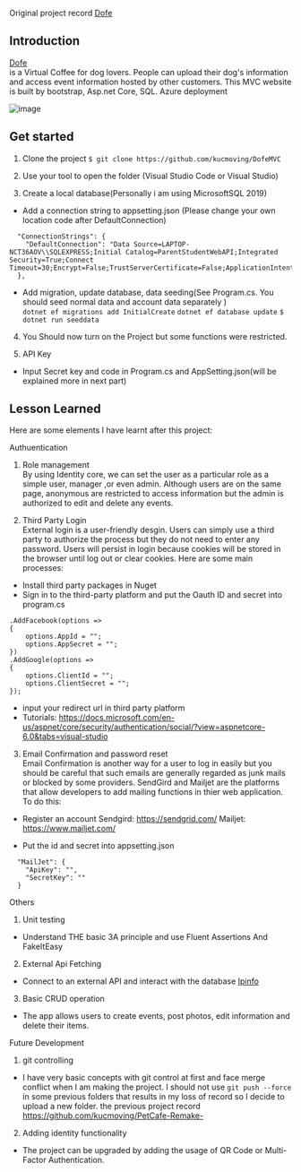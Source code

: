 Original project record
[Dofe](https://github.com/kucmoving/PetCafe-Remake-)

<h2>Introduction</h2> 

[Dofe](https://uk-south-free.azurewebsites.net/)<br> is a Virtual Coffee for dog lovers. People can upload their dog's information and access event information hosted by other customers.
This MVC website is built by bootstrap, Asp.net Core, SQL. Azure deployment

![image](https://user-images.githubusercontent.com/92262463/179393161-d3ca1d1c-9a5a-403c-aa40-fc8aea4cf34f.png)

<h2>Get started</h2>

1. Clone the project
```$ git clone https://github.com/kucmoving/DofeMVC```

2. Use your tool to open the folder (Visual Studio Code or Visual Studio)

3. Create a local database(Personally i am using MicrosoftSQL 2019)
* Add a connection string to appsetting.json (Please change your own location code after DefaultConnection)<br>
```{
  "ConnectionStrings": {
    "DefaultConnection": "Data Source=LAPTOP-NCT36AOV\\SQLEXPRESS;Initial Catalog=ParentStudentWebAPI;Integrated Security=True;Connect Timeout=30;Encrypt=False;TrustServerCertificate=False;ApplicationIntent=ReadWrite;MultiSubnetFailover=False"
  },
```
* Add migration, update database, data seeding(See Program.cs. You should seed normal data and account data separately )<br>
```dotnet ef migrations add InitialCreate```
```dotnet ef database update```
```$ dotnet run seeddata```<br>

4. You Should now turn on the Project but some functions were restricted.

5. API Key
* Input Secret key and code in Program.cs and AppSetting.json(will be explained more in next part)


<h2>Lesson Learned</h2>

Here are some elements I have learnt after this project:<br>

Authuentication
1. Role management<br>
By using Identity core, we can set the user as a particular role as a simple user, manager ,or even admin. Although users are on the same page, anonymous 
are restricted to access information but the admin is authorized to edit and delete any events.

2. Third Party Login<br>
External login is a user-friendly desgin. Users can simply use a third party to authorize the process but they do not need to enter any password.
Users will persist in login because cookies will be stored in the browser until log out or clear cookies. Here are some main processes:

* Install third party packages in Nuget 
* Sign in to the third-party platform and put the Oauth ID and secret into program.cs
```builder.Services.AddAuthentication()
.AddFacebook(options =>
{
    options.AppId = "";
    options.AppSecret = "";
})
.AddGoogle(options =>
{
    options.ClientId = "";
    options.ClientSecret = "";
});
```
* input your redirect url in third party platform 
* Tutorials: https://docs.microsoft.com/en-us/aspnet/core/security/authentication/social/?view=aspnetcore-6.0&tabs=visual-studio

3. Email Confirmation and password reset<br>
Email Confirmation is another way for a user to log in easily but you should be careful that such emails are generally regarded as junk mails or blocked by some providers.
SendGird and Mailjet are the platforms that allow developers to add mailing functions in thier web application. To do this:

* Register an account
Sendgird: https://sendgrid.com/
Mailjet: https://www.mailjet.com/

* Put the id and secret into appsetting.json 
```
  "MailJet": {
    "ApiKey": "",
    "SecretKey": ""
  }
```

Others
1. Unit testing
* Understand THE basic 3A principle and use Fluent Assertions And FakeItEasy

2. External Api Fetching
* Connect to an external API and interact with the database 
[Ipinfo](https://ipinfo.io/)

3. Basic CRUD operation
* The app allows users to create events, post photos, edit information and delete their items.

Future Development 
1. git controlling 
* I have very basic concepts with git control at first and face merge conflict when I am making the project. I should not use ```git push --force``` in some previous folders that results in my loss of record so I decide to upload a new folder.
the previous project record
https://github.com/kucmoving/PetCafe-Remake-


2. Adding identity functionality
* The project can be upgraded by adding the usage of QR Code or Multi-Factor Authentication.





